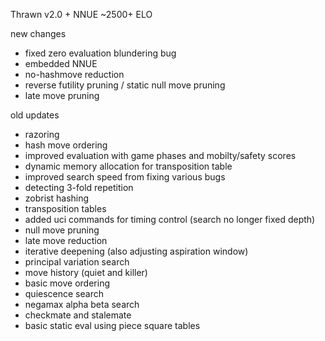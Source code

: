 Thrawn v2.0 + NNUE 
~2500+ ELO

new changes
- fixed zero evaluation blundering bug
- embedded NNUE
- no-hashmove reduction
- reverse futility pruning / static null move pruning
- late move pruning

old updates
- razoring
- hash move ordering
- improved evaluation with game phases and mobilty/safety scores
- dynamic memory allocation for transposition table
- improved search speed from fixing various bugs
- detecting 3-fold repetition
- zobrist hashing
- transposition tables
- added uci commands for timing control (search no longer fixed depth)
- null move pruning
- late move reduction
- iterative deepening (also adjusting aspiration window)
- principal variation search
- move history (quiet and killer)
- basic move ordering
- quiescence search
- negamax alpha beta search
- checkmate and stalemate
- basic static eval using piece square tables
